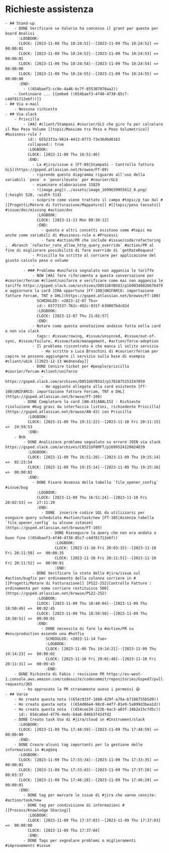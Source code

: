 # Richieste assistenza
	- ## Stand-up
		- DONE Verificare se Valerio ha concesso il grant per questo per board Analisi
		  :LOGBOOK:
		  CLOCK: [2023-11-09 Thu 10:24:51]--[2023-11-09 Thu 10:24:52] =>  00:00:01
		  CLOCK: [2023-11-09 Thu 10:24:52]--[2023-11-09 Thu 10:24:53] =>  00:00:01
		  CLOCK: [2023-11-09 Thu 10:24:54]--[2023-11-09 Thu 10:24:54] =>  00:00:00
		  CLOCK: [2023-11-09 Thu 10:24:55]--[2023-11-09 Thu 10:24:55] =>  00:00:00
		  :END:
			- ((654baef3-cc8e-4a46-bc7f-855307070aa2))
		- Continuare ... {{embed ((654baef3-4f40-4738-85c7-c4df81712e6f))}}
	- ## Via e-mail
		- Nessuna richiesta
	- ## Via slack
		- Priscilla
			- [#A] #client/Stampasi #courier/GLS che giro fa per calcolare il Max Peso Volume [[topic/Massimo tra Peso e Peso Volumetrico]] #business-rule ?
			  id:: 65523f3a-9814-4413-8773-73e36d6d0162
			  collapsed:: true
			  :LOGBOOK:
			  CLOCK: [2023-11-09 Thu 16:51:46]
			  :END:
				- La #jira/issue é [FT-89|StampaSi - Controllo fattura GLS](https://gsped.atlassian.net/browse/FT-89)
				- riprendo questo diagramma riguardo all'uso della variabili `peso` e `pesorilevato` per #courier/GLS
				- esaminare elaborazione 15829
				- ![image.png](../assets/image_1699639955612_0.png){:height 528, :width 514}
				- scoprire come viene trattato il campo #topic/p_tax dal #[[Progetti/Motore di Fatturazione/Mappature]] #[[topic/peso tassato]] #issue/doc/missing #action/doc
				  :LOGBOOK:
				  CLOCK: [2023-11-13 Mon 09:38:12]
				  :END:
					- questo e altri concetti esistono come #topic ma anche come variabili di #business-rule e #Processi
					- fare #action/PR che include #issue/code/refactoring  ,  #branch `refactor_rate_allow_http_query_override` #action/PR al fine di migliorare possibilitá di fare override di `getRateRequest`
				- Priscilla ha scritto al corriere per applicazione del giusto calcolo peso o volume
				-
			- ### Problema #unifarco segnalato non aggancia le tariffe
				- NOW [#A] fare riferimento a questa conversazione per #courier/fercam #client/unifarco e verificare come mai non aggancia le tariffe https://gsped.slack.com/archives/D051G6YB5UJ/p1699348026676479 e aggiornare la card JIRA opportuna [FT-100|UNIFARCO: importazione fatture Fercam, TNT e DHL](https://gsped.atlassian.net/browse/FT-100)
				  SCHEDULED: <2023-12-07 Thu>
				  id:: 65771537-762c-492c-931f-630007bdc82d
				  :LOGBOOK:
				  CLOCK: [2023-12-07 Thu 21:02:57]
				  :END:
				- Notare come questa annotazione andasse fatta nella card e non via slack
				  tags:: #issue/rowing, #issue/unsynced, #issue/out-of-sync, #issue/failure, #issue/task/management, #action/force-adoption
				- Il problema riscontrato é che manca il solito servizio
					- Ho scritto a Luca Bruschini di #courier/fercam per capire se possono aggiungere il servizio sulla base di esempio #client/ubik [[2023-12-13 Wednesday]]
				- DONE Censire ticket per #people/priscilla #courier/fercam #client/unifarco
					- https://gsped.slack.com/archives/D051G6YB5UJ/p1701875153247059
					- Ho aggiunto allegato alla card esistente [FT-100|UNIFARCO: importazione fatture Fercam, TNT e DHL](https://gsped.atlassian.net/browse/FT-100)
			- DONE Completare la card [AN-43|ANALISI - Richieste risoluzione #bug gravi da interfaccia listini, richiedente Priscilla](https://gsped.atlassian.net/browse/AN-43) con Priscilla
			  :LOGBOOK:
			  CLOCK: [2023-11-09 Thu 19:11:22]--[2023-11-10 Fri 20:11:15] =>  24:59:53
			  :END:
		- Bnb
			- DONE Analizzare problema segnalato su errore JOIN via slack https://gsped.slack.com/archives/C0521UF8MFT/p1699524120024039
			  :LOGBOOK:
			  CLOCK: [2023-11-09 Thu 16:51:20]--[2023-11-09 Thu 19:15:14] =>  02:23:54
			  CLOCK: [2023-11-09 Thu 19:15:14]--[2023-11-09 Thu 19:15:16] =>  00:00:02
			  :END:
				- DONE Fixare Assenza della tabella `file_opener_config` #issue/bug
				  :LOGBOOK:
				  CLOCK: [2023-11-09 Thu 16:51:24]--[2023-11-10 Fri 20:02:53] =>  27:11:29
				  :END:
					- DONE  inserire codice SQL da utilizzarsi per eseguire query schedulata #action/task/new [FT-105|Assenza tabella `file_opener_config` su alcune istanze](https://gsped.atlassian.net/browse/FT-105)
						- DONE Rieseguire la query che non era andata a buon fine ((654baef3-4f40-4738-85c7-c4df81712e6f))
						  :LOGBOOK:
						  CLOCK: [2023-11-10 Fri 20:03:15]--[2023-11-10 Fri 20:11:50] =>  00:08:35
						  CLOCK: [2023-11-10 Fri 20:11:51]--[2023-11-10 Fri 20:11:52] =>  00:00:01
						  :END:
				- DONE Verificare lo stato della #jira/issue sul #action/bugfix per ordinamento della colonna corriere in #[[Progetti/Motore di Fatturazione]] [PS22-252|Controllo Fatture : ordinamento per nome corriere restituisce 500](https://gsped.atlassian.net/browse/PS22-252)
				  :LOGBOOK:
				  CLOCK: [2023-11-09 Thu 18:48:04]--[2023-11-09 Thu 18:50:49] =>  00:02:45
				  CLOCK: [2023-11-09 Thu 18:50:50]--[2023-11-09 Thu 18:50:51] =>  00:00:01
				  :END:
					- DONE necessita di fare la #action/PR su #env/production essendo una #hotfix
					  SCHEDULED: <2023-11-14 Tue>
					  :LOGBOOK:
					  CLOCK: [2023-11-09 Thu 19:14:21]--[2023-11-09 Thu 19:14:23] =>  00:00:02
					  CLOCK: [2023-11-10 Fri 20:01:48]--[2023-11-10 Fri 20:11:31] =>  00:09:43
					  :END:
		- DONE Richiesta di Fabio : revisione PR https://eu-west-1.console.aws.amazon.com/codesuite/codecommit/repositories/Gsped7/pull-requests/365
			- ho approvato la PR stranamente avevo i permessi 😅
	- ## Varie
		- Ho creato questa nota ((654c933f-1880-429f-a79a-b7108755b5d9))
		- Ho creato questa nota  ((654d06e4-98c0-44f7-81e9-5a999d3bea1d))
		- Ho creato questa nota  ((654cee34-2226-4ac3-a03f-3462e15cfd5c))
		  id:: 654ca6ed-4776-4edc-b4a6-846b3f42dfd2
		- DONE Creato task Uso di #jira/cloud in #Instrument/slack
		  :LOGBOOK:
		  CLOCK: [2023-11-09 Thu 17:48:59]--[2023-11-09 Thu 17:48:59] =>  00:00:00
		  :END:
		- DONE Creare alcuni tag importanti per la gestione delle informazioni in #LogSeq
		  :LOGBOOK:
		  CLOCK: [2023-11-09 Thu 17:33:34]--[2023-11-09 Thu 17:33:35] =>  00:00:01
		  CLOCK: [2023-11-09 Thu 17:33:43]--[2023-11-09 Thu 17:37:20] =>  00:03:37
		  CLOCK: [2023-11-09 Thu 17:46:28]--[2023-11-09 Thu 17:46:29] =>  00:00:01
		  :END:
			- DONE tag per marcare le issue di #jira che vanno censite: #action/task/new
			- DONE tag per condivisione di informazioni #[[Process/Knowledge Sharing]]
			  :LOGBOOK:
			  CLOCK: [2023-11-09 Thu 17:37:03]--[2023-11-09 Thu 17:37:03] =>  00:00:00
			  CLOCK: [2023-11-09 Thu 17:37:04]
			  :END:
			- DONE Tags per segnalare problemi o miglioramenti #improvements #issue